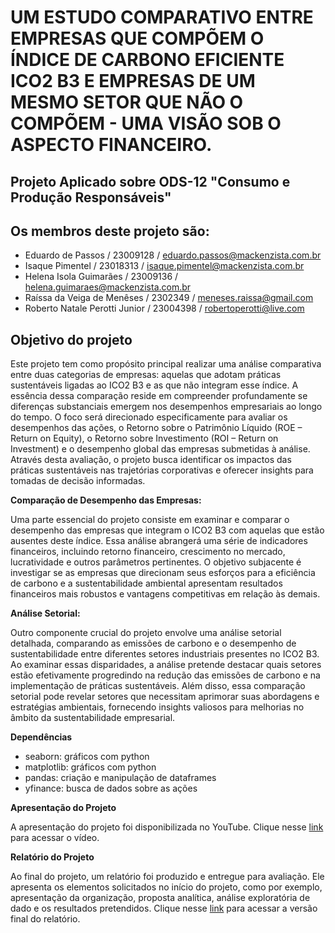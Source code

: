 # UM ESTUDO COMPARATIVO ENTRE EMPRESAS QUE COMPÕEM O ÍNDICE DE CARBONO EFICIENTE ICO2 B3 E EMPRESAS DE UM MESMO SETOR QUE NÃO O COMPÕEM - UMA VISÃO SOB O ASPECTO FINANCEIRO. 

## Projeto Aplicado sobre ODS-12 "Consumo e Produção Responsáveis"
## **Os membros deste projeto são:**
- Eduardo de Passos / 23009128 / eduardo.passos@mackenzista.com.br 
- Isaque Pimentel / 23018313 / isaque.pimentel@mackenzista.com.br
- Helena Isola Guimarães / 23009136 / helena.guimaraes@mackenzista.com.br
- Raíssa da Veiga de Menêses / 2302349 / meneses.raissa@gmail.com
- Roberto Natale Perotti Junior / 23004398 / robertoperotti@live.com
## **Objetivo do projeto**

Este projeto tem como propósito principal realizar uma análise comparativa entre duas categorias de empresas: aquelas que adotam práticas sustentáveis ligadas ao ICO2 B3 e as que não integram esse índice. A essência dessa comparação reside em compreender profundamente se diferenças substanciais emergem nos desempenhos empresariais ao longo do tempo. O foco será direcionado especificamente para avaliar os desempenhos das ações, o Retorno sobre o Patrimônio Líquido (ROE – Return on Equity), o Retorno sobre Investimento (ROI – Return on Investment) e o desempenho global das empresas submetidas à análise. Através desta avaliação, o projeto busca identificar os impactos das práticas sustentáveis nas trajetórias corporativas e oferecer insights para tomadas de decisão informadas. 

**Comparação de Desempenho das Empresas:**

Uma parte essencial do projeto consiste em examinar e comparar o desempenho das empresas que integram o ICO2 B3 com aquelas que estão ausentes deste índice. Essa análise abrangerá uma série de indicadores financeiros, incluindo retorno financeiro, crescimento no mercado, lucratividade e outros parâmetros pertinentes. O objetivo subjacente é investigar se as empresas que direcionam seus esforços para a eficiência de carbono e a sustentabilidade ambiental apresentam resultados financeiros mais robustos e vantagens competitivas em relação às demais.

**Análise Setorial:**

Outro componente crucial do projeto envolve uma análise setorial detalhada, comparando as emissões de carbono e o desempenho de sustentabilidade entre diferentes setores industriais presentes no ICO2 B3. Ao examinar essas disparidades, a análise pretende destacar quais setores estão efetivamente progredindo na redução das emissões de carbono e na implementação de práticas sustentáveis. Além disso, essa comparação setorial pode revelar setores que necessitam aprimorar suas abordagens e estratégias ambientais, fornecendo insights valiosos para melhorias no âmbito da sustentabilidade empresarial.
<!-- ## **Dados utilizados e ferramentas necessárias** -->


**Dependências**
- seaborn: gráficos com python
- matplotlib: gráficos com python
- pandas: criação e manipulação de dataframes
- yfinance: busca de dados sobre as ações

**Apresentação do Projeto**

A apresentação do projeto foi disponibilizada no YouTube.
Clique nesse [link](https://link-url-here.org) para acessar o vídeo.

**Relatório do Projeto**

Ao final do projeto, um relatório foi produzido e entregue para avaliação. Ele apresenta os elementos solicitados no início do projeto, como por exemplo, apresentação da organização, proposta analítica, análise exploratória de dado e os resultados pretendidos.
Clique nesse [link](https://github.com/DataHIRER/projeto-aplicado-1/blob/main/Projeto%20Aplicado%20I%20-%20Final.pdf) para acessar a versão final do relatório.
